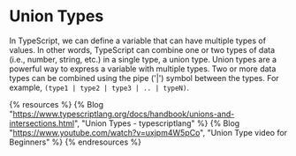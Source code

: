 # Union Types

In TypeScript, we can define a variable that can have multiple types of values. In other words, TypeScript can combine one or two types of data (i.e., number, string, etc.) in a single type, a union type. Union types are a powerful way to express a variable with multiple types. Two or more data types can be combined using the pipe ('|') symbol between the types. For example,  `(type1 | type2 | type3 | .. | typeN)`. 

{% resources %}
  {% Blog "https://www.typescriptlang.org/docs/handbook/unions-and-intersections.html", "Union Types - typescriptlang" %}
  {% Blog "https://www.youtube.com/watch?v=uxjpm4W5pCo", "Union Type video for Beginners" %}
{% endresources %}
